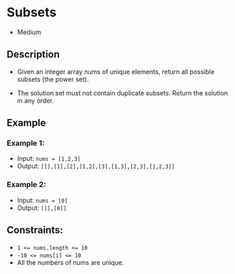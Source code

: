 # Subsets
- Medium

## Description
- Given an integer array nums of unique elements, return all possible subsets (the power set).

- The solution set must not contain duplicate subsets. Return the solution in any order.

## Example
### Example 1:

- Input: `nums = [1,2,3]`
- Output: `[[],[1],[2],[1,2],[3],[1,3],[2,3],[1,2,3]]`

### Example 2:
- Input: `nums = [0]`
- Output: `[[],[0]]`

## Constraints:

- `1 <= nums.length <= 10`
- `-10 <= nums[i] <= 10`
- All the numbers of nums are unique.